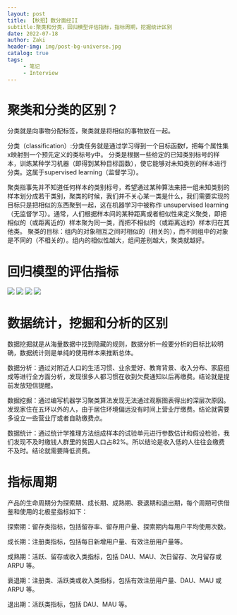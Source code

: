 ```yaml
---
layout: post
title: 【秋招】数分面经II
subtitle:聚类和分类，回归模型评估指标，指标周期，挖掘统计区别
date: 2022-07-18
author: Zaki
header-img: img/post-bg-universe.jpg
catalog: true
tags:
     - 笔记
     - Interview
---
```



# 聚类和分类的区别？

分类就是向事物分配标签，聚类就是将相似的事物放在一起。

分类（classification）:分类任务就是通过学习得到一个目标函数f，把每个属性集x映射到一个预先定义的类标号y中。
分类是根据一些给定的已知类别标号的样本，训练某种学习机器（即得到某种目标函数），使它能够对未知类别的样本进行分类。这属于supervised learning（监督学习）。

聚类指事先并不知道任何样本的类别标号，希望通过某种算法来把一组未知类别的样本划分成若干类别，聚类的时候，我们并不关心某一类是什么，我们需要实现的目标只是把相似的东西聚到一起，这在机器学习中被称作 unsupervised learning （无监督学习）。通常，人们根据样本间的某种距离或者相似性来定义聚类，即把相似的（或距离近的）样本聚为同一类，而把不相似的（或距离远的）样本归在其他类。
聚类的目标：组内的对象相互之间时相似的（相关的），而不同组中的对象是不同的（不相关的）。组内的相似性越大，组间差别越大，聚类就越好。

# 回归模型的评估指标


![](https://s3.bmp.ovh/imgs/2022/07/18/7a980f67ab1d3cca.png)
![](https://s3.bmp.ovh/imgs/2022/07/18/4bbae223c96166f7.png)
![](https://s3.bmp.ovh/imgs/2022/07/18/e1f76e00a5370d20.png)
![](https://s3.bmp.ovh/imgs/2022/07/18/12ae5f6830dac32e.png)

# 数据统计，挖掘和分析的区别

数据挖掘就是从海量数据中找到隐藏的规则，数据分析一般要分析的目标比较明确，数据统计则是单纯的使用样本来推断总体。

数据分析：通过对附近人口的生活习惯、业余爱好、教育背景、收入分布、家庭组成等进行全方面分析，发现很多人都习惯在收到欠费通知以后再缴费。结论就是提前发放短信提醒。

数据挖掘：通过编写机器学习聚类算法发现无法通过观察图表得出的深层次原因。发现家住在五环以外的人，由于居住环境偏远没有时间上营业厅缴费。结论就需要多设立一些营业厅或者自助缴费点。

数据统计：通过统计学推理方法组成样本的试验单元进行参数估计和假设检验，我们发现不及时缴钱人群里的贫困人口占82%。所以结论是收入低的人往往会缴费不及时。结论就需要降低资费。

# 指标周期

产品的生命周期分为探索期、成长期、成熟期、衰退期和退出期，每个周期可供借鉴和使用的北极星指标如下：

探索期：留存类指标，包括留存率、留存用户量、探索期内每用户平均使用次数。

成长期：注册类指标，包括每日新增用户量、有效注册用户量等。

成熟期：活跃、留存或收入类指标，包括 DAU、MAU、次日留存、次月留存或 ARPU 等。

衰退期：注册类、活跃类或收入类指标，包括有效注册用户量、DAU、MAU 或 ARPU 等。

退出期：活跃类指标，包括 DAU、MAU 等。



